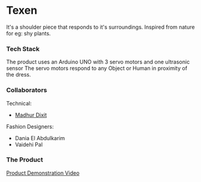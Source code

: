 # Texen

It's a shoulder piece that responds to it's surroundings. Inspired from nature for eg: shy plants.

### Tech Stack

The product uses an Arduino UNO with 3 servo motors and one ultrasonic sensor
The servo motors respond to any Object or Human in proximity of the dress.

### Collaborators

Technical: 

* [Madhur Dixit](https://www.linkedin.com/in/madhur-dixit-065907157/)

Fashion Designers: 

* Dania El Abdulkarim
* Vaidehi Pal

### The Product

[Product Demonstration Video](https://raw.githubusercontent.com/Chester-King/Texen/master/Product%20Video.mp4)